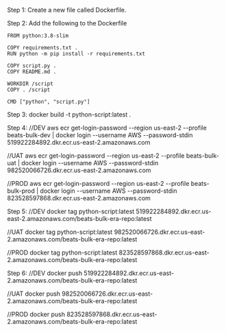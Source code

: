 Step 1:
Create a new file called Dockerfile.

Step 2:
Add the following to the Dockerfile

    FROM python:3.8-slim

    COPY requirements.txt .
    RUN python -m pip install -r requirements.txt

    COPY script.py .
    COPY README.md .

    WORKDIR /script
    COPY . /script

    CMD ["python", "script.py"]

Step 3:
docker build -t python-script:latest .


Step 4:
//DEV
aws ecr get-login-password --region us-east-2 --profile beats-bulk-dev | docker login --username AWS --password-stdin 519922284892.dkr.ecr.us-east-2.amazonaws.com

//UAT
aws ecr get-login-password --region us-east-2 --profile beats-bulk-uat | docker login --username AWS --password-stdin 982520066726.dkr.ecr.us-east-2.amazonaws.com

//PROD
aws ecr get-login-password --region us-east-2 --profile beats-bulk-prod | docker login --username AWS --password-stdin 823528597868.dkr.ecr.us-east-2.amazonaws.com

Step 5:
//DEV
docker tag python-script:latest 519922284892.dkr.ecr.us-east-2.amazonaws.com/beats-bulk-era-repo:latest

//UAT
docker tag python-script:latest 982520066726.dkr.ecr.us-east-2.amazonaws.com/beats-bulk-era-repo:latest

//PROD
docker tag python-script:latest 823528597868.dkr.ecr.us-east-2.amazonaws.com/beats-bulk-era-repo:latest

Step 6:
//DEV
docker push 519922284892.dkr.ecr.us-east-2.amazonaws.com/beats-bulk-era-repo:latest

//UAT
docker push 982520066726.dkr.ecr.us-east-2.amazonaws.com/beats-bulk-era-repo:latest

//PROD
docker push 823528597868.dkr.ecr.us-east-2.amazonaws.com/beats-bulk-era-repo:latest
